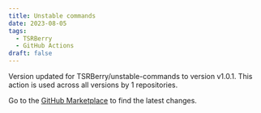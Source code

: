 ```yaml
---
title: Unstable commands
date: 2023-08-05
tags:
  - TSRBerry
  - GitHub Actions
draft: false
---
```



Version updated for TSRBerry/unstable-commands to version v1.0.1.
This action is used across all versions by 1 repositories.

Go to the [GitHub Marketplace](https://github.com/marketplace/actions/unstable-commands) to find the latest changes.

